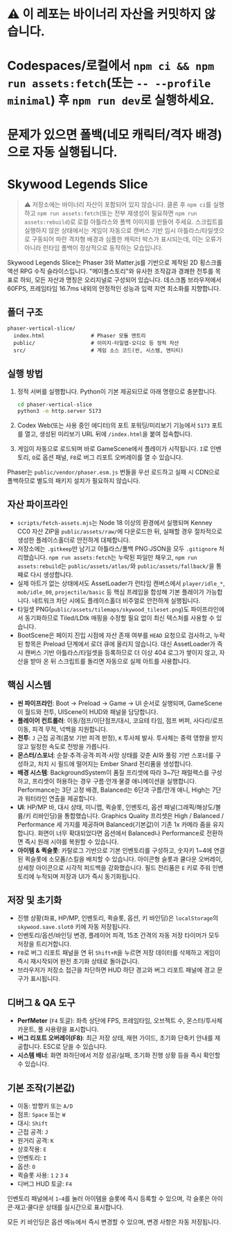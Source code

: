 # ⚠️ 이 레포는 바이너리 자산을 커밋하지 않습니다.
# Codespaces/로컬에서 `npm ci && npm run assets:fetch`(또는 `-- --profile minimal`) 후 `npm run dev`로 실행하세요.
# 문제가 있으면 폴백(네모 캐릭터/격자 배경)으로 자동 실행됩니다.

# Skywood Legends Slice


> ⚠️ 저장소에는 바이너리 자산이 포함되어 있지 않습니다. 클론 후 `npm ci`를 실행하고 `npm run assets:fetch`(또는 전부 재생성이 필요하면 `npm run assets:rebuild`)로 로컬 아틀라스와 폴백 이미지를 만들어 주세요.
> 스크립트를 실행하지 않은 상태에서는 게임이 자동으로 캔버스 기반 임시 아틀라스/타일셋으로 구동되어 파란 격자형 배경과 심플한 캐릭터 박스가 표시되는데, 이는 오류가 아니라 런타임 폴백이 정상적으로 동작하는 모습입니다.


Skywood Legends Slice는 Phaser 3와 Matter.js를 기반으로 제작된 2D 횡스크롤 액션 RPG 수직 슬라이스입니다. "메이플스토리"와 유사한 조작감과 경쾌한 전투를 목표로 하되, 모든 자산과 명칭은 오리지널로 구성되어 있습니다. 데스크톱 브라우저에서 60FPS, 프레임타임 16.7ms 내외의 안정적인 성능과 입력 지연 최소화를 지향합니다.

## 폴더 구조

```
phaser-vertical-slice/
  index.html               # Phaser 모듈 엔트리
  public/                  # 이미지·타일맵·오디오 등 정적 자산
  src/                     # 게임 소스 코드(씬, 시스템, 엔티티)
```

## 실행 방법

1. 정적 서버를 실행합니다. Python이 기본 제공되므로 아래 명령으로 충분합니다.

   ```bash
   cd phaser-vertical-slice
   python3 -m http.server 5173
   ```
2. Codex Web(또는 사용 중인 에디터)의 포트 포워딩/미리보기 기능에서 `5173` 포트를 열고, 생성된 미리보기 URL 뒤에 `/index.html`을 붙여 접속합니다.
3. 게임이 자동으로 로드되며 바로 GameScene에서 플레이가 시작됩니다. `I`로 인벤토리, `O`로 옵션 패널, `F8`로 버그 리포트 오버레이를 열 수 있습니다.

Phaser는 `public/vendor/phaser.esm.js` 번들을 우선 로드하고 실패 시 CDN으로 폴백하므로 별도의 패키지 설치가 필요하지 않습니다.

## 자산 파이프라인

- `scripts/fetch-assets.mjs`는 Node 18 이상의 환경에서 실행되며 Kenney CC0 자산 ZIP을 `public/assets/raw/`에 다운로드한 뒤, 실패할 경우 절차적으로 생성한 플레이스홀더로 안전하게 대체합니다.
- 저장소에는 `.gitkeep`만 남기고 아틀라스/폴백 PNG·JSON을 모두 `.gitignore` 처리했습니다. `npm run assets:fetch`는 누락된 파일만 채우고, `npm run assets:rebuild`는 `public/assets/atlas/`와 `public/assets/fallback/`을 통째로 다시 생성합니다.
- 실제 아트가 없는 상태에서도 AssetLoader가 런타임 캔버스에서 `player/idle_*`, `mob/idle_00`, `projectile/basic` 등 핵심 프레임을 합성해 기본 플레이가 가능합니다. 네트워크 차단 시에도 플레이스홀더 비주얼로 안전하게 실행됩니다.
- 타일셋 PNG(`public/assets/tilemaps/skywood_tileset.png`)도 파이프라인에서 동기화하므로 Tiled/LDtk 매핑을 수정할 필요 없이 최신 텍스처를 사용할 수 있습니다.
- BootScene은 페이지 진입 시점에 자산 존재 여부를 `HEAD` 요청으로 검사하고, 누락된 항목은 Preload 단계에서 로더 큐에 올리지 않습니다. 대신 AssetLoader가 즉시 캔버스 기반 아틀라스/타일셋을 등록하므로 더 이상 404 로그가 쌓이지 않고, 자산을 받아 온 뒤 스크립트를 돌리면 자동으로 실제 아트를 사용합니다.

## 핵심 시스템

- **씬 파이프라인**: Boot → Preload → Game → UI 순서로 실행되며, GameScene이 월드와 전투, UIScene이 HUD와 패널을 담당합니다.
- **플레이어 컨트롤러**: 이동/점프/이단점프/대시, 코요테 타임, 점프 버퍼, 사다리/로프 이동, 피격 무적, 넉백을 지원합니다.
- **전투**: `J` 근접 공격(콤보 기반 피격 판정), `K` 투사체 발사. 투사체는 중력 영향을 받지 않고 일정한 속도로 전방을 가릅니다.
- **몬스터/스포너**: 순찰·추격·공격·피격·사망 상태를 갖춘 AI와 풀링 기반 스포너를 구성하고, 처치 시 필드에 떨어지는 Ember Shard 전리품을 생성합니다.
- **배경 시스템**: BackgroundSystem이 품질 프리셋에 따라 3~7단 패럴랙스를 구성하고, 프리셋이 허용하는 경우 구름·안개·물결 애니메이션을 실행합니다. Performance는 3단 고정 배경, Balanced는 6단과 구름/안개 애니, High는 7단과 워터라인 연출을 제공합니다.
- **UI**: HP/MP 바, 대시 상태, 미니맵, 퀵슬롯, 인벤토리, 옵션 패널(그래픽/해상도/볼륨/키 리바인딩)을 통합했습니다. Graphics Quality
  프리셋은 High / Balanced / Performance 세 가지를 제공하며 Balanced(기본값)이 기존 1x 카메라 줌을 유지합니다. 화면이 너무
  확대되었다면 옵션에서 Balanced나 Performance로 전환하면 즉시 원래 시야를 복원할 수 있습니다.
- **아이템 & 퀵슬롯**: 카탈로그 기반으로 기본 인벤토리를 구성하고, 숫자키 1~4에 연결된 퀵슬롯에 소모품/스킬을 배치할 수 있습니다. 아이콘형 슬롯과 쿨다운 오버레이, 상세창 아이콘으로 시각적 피드백을 강화했습니다. 필드 전리품은 `E` 키로 주워 인벤토리에 누적되며 저장과 UI가 즉시 동기화됩니다.

## 저장 및 초기화

- 진행 상황(좌표, HP/MP, 인벤토리, 퀵슬롯, 옵션, 키 바인딩)은 `localStorage`의 `skywood.save.slot0` 키에 자동 저장됩니다.
- 인벤토리/옵션/바인딩 변경, 플레이어 피격, 15초 간격의 자동 저장 타이머가 모두 저장을 트리거합니다.
- `F8`로 버그 리포트 패널을 연 뒤 `Shift+R`을 누르면 저장 데이터를 삭제하고 게임이 즉시 재시작되어 완전 초기화 상태로 돌아갑니다.
- 브라우저가 저장소 접근을 차단하면 HUD 하단 경고와 버그 리포트 패널에 경고 문구가 표시됩니다.

## 디버그 & QA 도구

- **PerfMeter** (`F4` 토글): 좌측 상단에 FPS, 프레임타임, 오브젝트 수, 몬스터/투사체 카운트, 풀 사용량을 표시합니다.
- **버그 리포트 오버레이(F8)**: 최근 저장 상태, 재현 가이드, 초기화 단축키 안내를 제공합니다. ESC로 닫을 수 있습니다.
- **시스템 배너**: 화면 좌하단에서 저장 성공/실패, 초기화 진행 상황 등을 즉시 확인할 수 있습니다.

## 기본 조작(기본값)

- 이동: 방향키 또는 `A/D`
- 점프: `Space` 또는 `W`
- 대시: `Shift`
- 근접 공격: `J`
- 원거리 공격: `K`
- 상호작용: `E`
- 인벤토리: `I`
- 옵션: `O`
- 퀵슬롯 사용: `1` `2` `3` `4`
- 디버그 HUD 토글: `F4`

인벤토리 패널에서 `1~4`를 눌러 아이템을 슬롯에 즉시 등록할 수 있으며, 각 슬롯은 아이콘·재고·쿨다운 상태를 실시간으로 표시합니다.

모든 키 바인딩은 옵션 메뉴에서 즉시 변경할 수 있으며, 변경 사항은 자동 저장됩니다.
